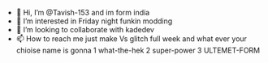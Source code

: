 - 👋 Hi, I’m @Tavish-153 and im form india 
- 👀 I’m interested in Friday night funkin modding
- 💞️ I’m looking to collaborate with kadedev
- 📫 How to reach me just make Vs glitch full week and what ever your chioise name is gonna 1 what-the-hek 2 super-power 3 ULTEMET-FORM

<!---
Tavish-153/Tavish-153 is a ✨ special ✨ repository because its `README.md` (this file) appears on your GitHub profile.
You can click the Preview link to take a look at your changes.
--->
